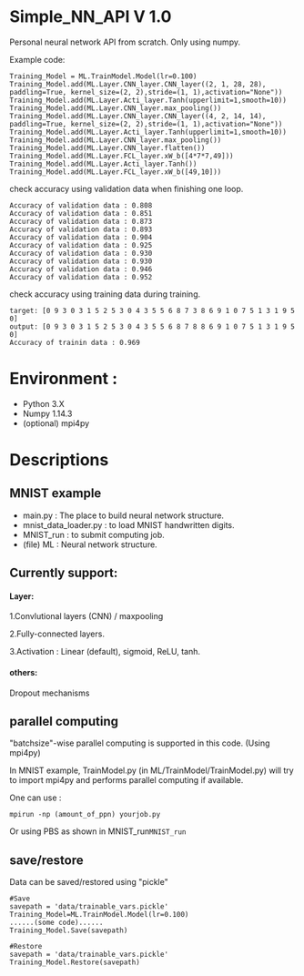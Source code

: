 # Simple_NN_API V 1.0
Personal neural network API from scratch. Only using numpy.

Example code:
```
Training_Model = ML.TrainModel.Model(lr=0.100)
Training_Model.add(ML.Layer.CNN_layer.CNN_layer((2, 1, 28, 28), paddling=True, kernel_size=(2, 2),stride=(1, 1),activation="None"))
Training_Model.add(ML.Layer.Acti_layer.Tanh(upperlimit=1,smooth=10))
Training_Model.add(ML.Layer.CNN_layer.max_pooling())
Training_Model.add(ML.Layer.CNN_layer.CNN_layer((4, 2, 14, 14), paddling=True, kernel_size=(2, 2),stride=(1, 1),activation="None"))
Training_Model.add(ML.Layer.Acti_layer.Tanh(upperlimit=1,smooth=10))
Training_Model.add(ML.Layer.CNN_layer.max_pooling())
Training_Model.add(ML.Layer.CNN_layer.flatten())
Training_Model.add(ML.Layer.FCL_layer.xW_b([4*7*7,49]))
Training_Model.add(ML.Layer.Acti_layer.Tanh())
Training_Model.add(ML.Layer.FCL_layer.xW_b([49,10]))
```

check accuracy using validation data when finishing one loop.

```
Accuracy of validation data : 0.808
Accuracy of validation data : 0.851
Accuracy of validation data : 0.873
Accuracy of validation data : 0.893
Accuracy of validation data : 0.904
Accuracy of validation data : 0.925
Accuracy of validation data : 0.930
Accuracy of validation data : 0.930
Accuracy of validation data : 0.946
Accuracy of validation data : 0.952
```

check accuracy using training data during training.

```
target: [0 9 3 0 3 1 5 2 5 3 0 4 3 5 5 6 8 7 3 8 6 9 1 0 7 5 1 3 1 9 5 0]
output: [0 9 3 0 3 1 5 2 5 3 0 4 3 5 5 6 8 7 8 8 6 9 1 0 7 5 1 3 1 9 5 0]
Accuracy of trainin data : 0.969
```



# Environment :
- Python 3.X
- Numpy 1.14.3
- (optional) mpi4py


# Descriptions

## MNIST example

- main.py : The place to build neural network structure.
- mnist_data_loader.py : to load MNIST handwritten digits.
- MNIST_run : to submit computing job. 
- (file) ML : Neural network structure.

## Currently support:

#### Layer:

1.Convlutional layers (CNN) / maxpooling 

2.Fully-connected layers.

3.Activation : Linear (default), sigmoid, ReLU, tanh.

#### others:

Dropout mechanisms


## parallel computing

"batchsize"-wise parallel computing is supported in this code. (Using mpi4py) 

In MNIST example, TrainModel.py (in ML/TrainModel/TrainModel.py) will try to import mpi4py and performs parallel computing if available. 

One can use :
```
mpirun -np (amount_of_ppn) yourjob.py    
```

Or using PBS as shown in MNIST_run``` MNIST_run ```


## save/restore

 Data can be saved/restored using "pickle"

```
#Save
savepath = 'data/trainable_vars.pickle'
Training_Model=ML.TrainModel.Model(lr=0.100)  
......(some code)......
Training_Model.Save(savepath)
```


```
#Restore
savepath = 'data/trainable_vars.pickle'
Training_Model.Restore(savepath)
```
